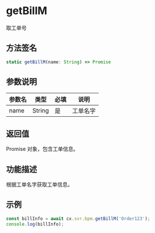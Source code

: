# getBillM

取工单号

## 方法签名
```typescript
static getBillM(name: String) => Promise
```

## 参数说明
| 参数名 | 类型 | 必填 | 说明 |
|--------|------|------|------|
| name | String | 是 | 工单名字 |

## 返回值
Promise 对象，包含工单信息。

## 功能描述
根据工单名字获取工单信息。

## 示例
```typescript
const billInfo = await cx.svr.bpm.getBillM('Order123');
console.log(billInfo);
``` 